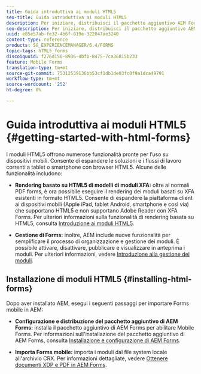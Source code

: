 ```yaml
---
title: Guida introduttiva ai moduli HTML5
seo-title: Guida introduttiva ai moduli HTML5
description: Per iniziare, distribuisci il pacchetto aggiuntivo AEM Forms e importa i moduli HTML5 esistenti da AEM.
seo-description: Per iniziare, distribuisci il pacchetto aggiuntivo AEM Forms e importa i moduli HTML5 esistenti da AEM.
uuid: e85e57ab-fe32-4b6f-819e-322047ae3240
content-type: reference
products: SG_EXPERIENCEMANAGER/6.4/FORMS
topic-tags: hTML5_forms
discoiquuid: f276d150-8936-4bfb-8475-7ca36815b233
feature: Mobile Forms
translation-type: tm+mt
source-git-commit: 75312539136bb53cf1db1de03fc0f9a1dca49791
workflow-type: tm+mt
source-wordcount: '252'
ht-degree: 0%

---
```



# Guida introduttiva ai moduli HTML5 {#getting-started-with-html-forms}

I moduli HTML5 offrono numerose funzionalità pronte per l’uso su dispositivi mobili. Consente di espandere le soluzioni e i flussi di lavoro correnti a tablet o smartphone con browser HTML5. Alcune delle funzionalità includono:

* **Rendering basato su HTML5 di modelli di moduli XFA:** oltre ai normali PDF forms, è ora possibile eseguire il rendering dei moduli basati su XFA esistenti in formato HTML5. Consente di espandere la piattaforma client ai dispositivi mobili (Apple iPad, tablet Android, smartphone e così via) che supportano HTML5 e non supportano Adobe Reader con XFA Forms. Per ulteriori informazioni sulla funzionalità di rendering basata su HTML5, consulta [Introduzione ai moduli HTML5](/help/forms/using/introduction.md).

* **Gestione di Forms:** inoltre, AEM include nuove funzionalità per semplificare il processo di organizzazione e gestione dei moduli. È possibile attivare, disattivare, pubblicare e visualizzare in anteprima i moduli. Per ulteriori informazioni, vedere [Introduzione alla gestione dei moduli](/help/forms/using/introduction-managing-forms.md).

## Installazione di moduli HTML5 {#installing-html-forms}

Dopo aver installato AEM, esegui i seguenti passaggi per importare Forms mobile in AEM:

* **Configurazione e distribuzione del pacchetto aggiuntivo di AEM Forms:** installa il pacchetto aggiuntivo di AEM Forms per abilitare Mobile Forms. Per informazioni sull&#39;installazione del pacchetto aggiuntivo di AEM Forms, consulta [Installazione e configurazione di AEM Forms](/help/forms/using/installing-configuring-aem-forms-osgi.md).

* **Importa Forms mobile:** importa i moduli dal file system locale all&#39;archivio CRX. Per informazioni dettagliate, vedere [Ottenere documenti XDP e PDF in AEM Forms](/help/forms/using/get-xdp-pdf-documents-aem.md).

